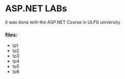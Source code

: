 # ASP.NET LABs

it was done with the ASP.NET Course in ULFG university

### files:

* tp1
* tp2
* tp3
* tp4
* tp5
* tp6

